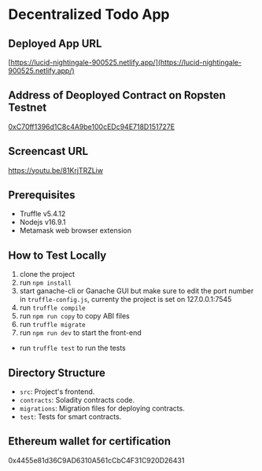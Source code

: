 # Decentralized Todo App

## Deployed App URL
[https://lucid-nightingale-900525.netlify.app/](https://lucid-nightingale-900525.netlify.app/)

## Address of Deoployed Contract on Ropsten Testnet
[0xC70ff1396d1C8c4A9be100cEDc94E718D151727E](https://ropsten.etherscan.io/address/0xC70ff1396d1C8c4A9be100cEDc94E718D151727E)

## Screencast URL
https://youtu.be/81KrjTRZLiw

## Prerequisites
* Truffle v5.4.12
* Nodejs v16.9.1
* Metamask web browser extension

## How to Test Locally
1. clone the project
2. run ```npm install```
3. start ganache-cli or Ganache GUI but make sure to edit the port number in `truffle-config.js`, currenty the project is set on 127.0.0.1:7545
4. run ```truffle compile```
5. run ```npm run copy``` to copy ABI files
6. run ```truffle migrate```
7. run ```npm run dev``` to start the front-end

* run ```truffle test``` to run the tests

## Directory Structure
* `src`: Project's frontend.
* `contracts`: Soladity contracts code.
* `migrations`: Migration files for deploying contracts.
* `test`: Tests for smart contracts.


## Ethereum wallet for certification
0x4455e81d36C9AD6310A561cCbC4F31C920D26431